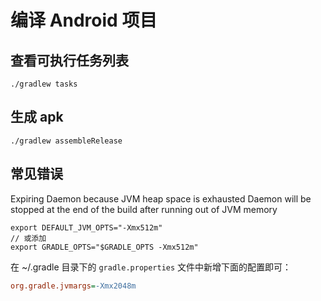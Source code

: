 # 编译 Android 项目

## 查看可执行任务列表

```shell
./gradlew tasks
```

## 生成 apk
```shell
./gradlew assembleRelease
```

## 常见错误

Expiring Daemon because JVM heap space is exhausted
Daemon will be stopped at the end of the build after running out of JVM memory

```shell
export DEFAULT_JVM_OPTS="-Xmx512m"
// 或添加
export GRADLE_OPTS="$GRADLE_OPTS -Xmx512m"
```
在 ~/.gradle 目录下的 `gradle.properties` 文件中新增下面的配置即可：

```ini
org.gradle.jvmargs=-Xmx2048m
```